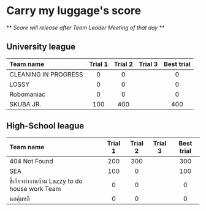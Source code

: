 # Carry my luggage's score

** <em> Score will release after Team Leader Meeting of that day </em> **

## University league

|      Team name              |    Trial 1        |     Trial 2     |       Trial 3     |   Best trial       |
|:----------------------------|:-------------:|:-----------:|:-----------------:|:-----------------:|   
|   CLEANING IN PROGRESS      |       0        |     0       |                   |        0         |
|   LOSSY                     |       0       |      0      |                   |         0         |
|   Robomaniac                |       0       |      0      |                   |         0         |
|   SKUBA JR.                 |      100      |    400      |                   |       400         |

## High-School league

|      Team name                                |    Trial 1        |     Trial 2     |       Trial 3     |     Best trial      |
|:----------------------------------------------|:-------------:|:-----------:|:-----------------:|:---------------------------:|
|   404 Not Found                               |      200      |     300     |                   |             300            |
|   SEA                                         |      100      |      0       |                   |            100             |
|   ขี้เกียจทำงานบ้าน Lazzy to do house work Team   |       0       |      0      |                   |              0              |
|   นกคุ้มหลี                                      |       0       |      0      |                   |              0             |
